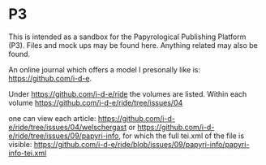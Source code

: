 # P3
This is intended as a sandbox for the Papyrological Publishing Platform (P3). Files and mock ups may be found here. Anything related may also be found.

An online journal which offers a model I presonally like is: https://github.com/i-d-e.

Under https://github.com/i-d-e/ride the volumes are listed. Within each volume https://github.com/i-d-e/ride/tree/issues/04

one can view each article: https://github.com/i-d-e/ride/tree/issues/04/welschergast
or https://github.com/i-d-e/ride/tree/issues/09/papyri-info, for which the full tei.xml of the file is visible:
https://github.com/i-d-e/ride/blob/issues/09/papyri-info/papyri-info-tei.xml

